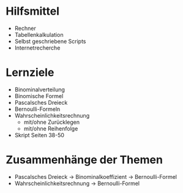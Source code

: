 # Hilfsmittel
- Rechner
- Tabellenkalkulation
- Selbst geschriebene Scripts
- Internetrecherche

# Lernziele
- Binominalverteilung
- Binomische Formel
- Pascalsches Dreieck
- Bernoulli-Formeln
- Wahrscheinlichkeitsrechnung
	- mit/ohne Zurücklegen
	- mit/ohne Reihenfolge
- Skript Seiten 38-50

# Zusammenhänge der Themen
- Pascalsches Dreieck -> Binominalkoeffizient -> Bernoulli-Formel
- Wahrscheinlichkeitsrechnung -> Bernoulli-Formel